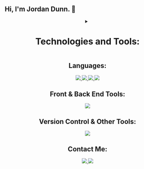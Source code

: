 ## Hi, I'm Jordan Dunn. 👋

<div id="abc">
  <ul align="center" style="list-style: none;">
    <details>
      <summary style="none">
  <h1> Technologies and Tools: </h1> 
      </summary>
    </details> 
     
   <h2> Languages: </h2> 
      <p align="center"> 
        <a href="https://skillicons.dev"> 
          <img src="https://skillicons.dev/icons?i=html" /> 
        </a> 
        <a href="https://skillicons.dev"> 
          <img src="https://skillicons.dev/icons?i=css" /> 
        </a>
        <a href="https://skillicons.dev"> 
          <img src="https://skillicons.dev/icons?i=js" /> 
        </a>
        <a href="https://skillicons.dev"> 
          <img src="https://skillicons.dev/icons?i=py" /> 
        </a>
      </p>
      
   <h2> Front & Back End Tools: </h2>
    <p align="center">
      <a href="https://skillicons.dev">
        <img src="https://skillicons.dev/icons?i=react,bootstrap,nodejs," />
      </a>
    </p>
      
   <h2> Version Control & Other Tools: </h2>
     <p align="center">
       <a href="https://skillicons.dev">
         <img src="https://skillicons.dev/icons?i=git,github,vscode" />
       </a>
     </p>
         
   <h2> Contact Me: </h2>
     <p align="center">
       <a target="_blank" href="https://www.linkedin.com/in/jordandunndeveloper/">
         <img src="https://skillicons.dev/icons?i=linkedin" />
       </a>
       <a target="_blank" href="https://mail.google.com/mail/u/5/#inbox?compose=GTvVlcRwQLxwtzsNfzjNzXpsBlGnBmkjvWssnnVzkkpcXnrHTQzBCmDTkrBkBXnQCqZSCrLwvvQbc">
         <img src="https://skillicons.dev/icons?i=gmail" />
       </a>
     </p>
  </ul>
</div>


 







